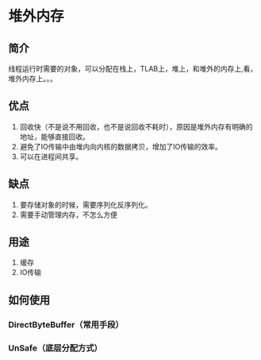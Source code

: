 # 堆外内存
## 简介
线程运行时需要的对象，可以分配在栈上，TLAB上，堆上，和堆外的内存上,看，堆外内存上。。。
## 优点
1. 回收快（不是说不用回收，也不是说回收不耗时），原因是堆外内存有明确的地址，能够直接回收。
2. 避免了IO传输中由堆内向内核的数据拷贝，增加了IO传输的效率。
3. 可以在进程间共享。
## 缺点
1. 要存储对象的时候，需要序列化反序列化。
2. 需要手动管理内存，不怎么方便
## 用途
1. 缓存
2. IO传输
## 如何使用
### DirectByteBuffer（常用手段）
### UnSafe（底层分配方式）